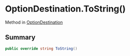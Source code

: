 # OptionDestination.ToString()

Method in [OptionDestination](/docs/api/csharp/yarn.compiler.basicblock.optiondestination.md)

## Summary



```csharp
public override string ToString()
```

